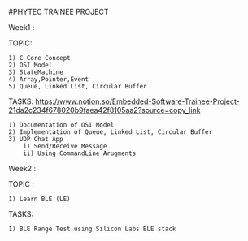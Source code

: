 #PHYTEC TRAINEE PROJECT 

Week1 :

TOPIC:  
    
    1) C Core Concept
    2) OSI Model
    3) StateMachine
    4) Array,Pointer,Event
    5) Queue, Linked List, Circular Buffer
TASKS: 
https://www.notion.so/Embedded-Software-Trainee-Project-21da2c234f678020b9faea42f8105aa2?source=copy_link

    1) Documentation of OSI Model 
    2) Implementation of Queue, Linked List, Circular Buffer
    3) UDP Chat App
        i) Send/Receive Message
        ii) Using CommandLine Arugments
Week2 :

TOPIC :
    
    1) Learn BLE (LE)

TASKS:
    
    1) BLE Range Test using Silicon Labs BLE stack



